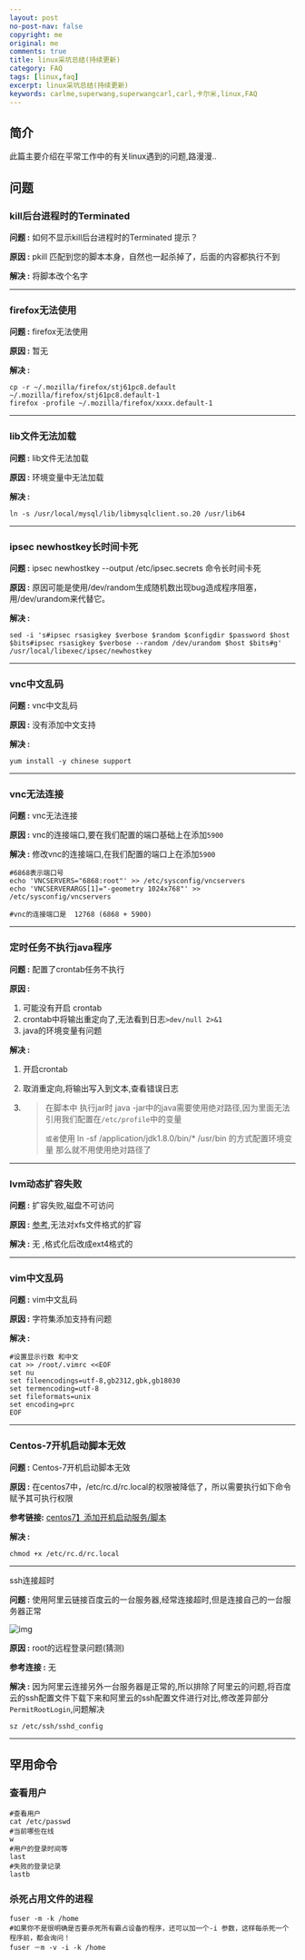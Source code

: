 ```yaml
---
layout: post
no-post-nav: false 
copyright: me
original: me
comments: true
title: linux采坑总结(持续更新)
category: FAQ
tags: [linux,faq]
excerpt: linux采坑总结(持续更新)
keywords: carlme,superwang,superwangcarl,carl,卡尔米,linux,FAQ
---
```


## 简介

此篇主要介绍在平常工作中的有关linux遇到的问题,路漫漫..

## 问题

### kill后台进程时的Terminated 

**问题 :** 如何不显示kill后台进程时的Terminated 提示？ 

**原因 :** pkill 匹配到您的脚本本身，自然也一起杀掉了，后面的内容都执行不到

**解决 :** 将脚本改个名字

***

### firefox无法使用

**问题 :**  firefox无法使用

**原因 :** 暂无

**解决 :** 

```
cp -r ~/.mozilla/firefox/stj61pc8.default ~/.mozilla/firefox/stj61pc8.default-1 
firefox -profile ~/.mozilla/firefox/xxxx.default-1
```

***

### lib文件无法加载

**问题 :** lib文件无法加载

**原因 :** 环境变量中无法加载

**解决 :** 

```
ln -s /usr/local/mysql/lib/libmysqlclient.so.20 /usr/lib64
```

***

### ipsec newhostkey长时间卡死

**问题 :** ipsec newhostkey --output /etc/ipsec.secrets 命令长时间卡死

**原因 :** 原因可能是使用/dev/random生成随机数出现bug造成程序阻塞，用/dev/urandom来代替它。

**解决 :** 

```shell
sed -i 's#ipsec rsasigkey $verbose $random $configdir $password $host $bits#ipsec rsasigkey $verbose --random /dev/urandom $host $bits#g' /usr/local/libexec/ipsec/newhostkey
```

***

### vnc中文乱码

**问题 :** vnc中文乱码

**原因 :** 没有添加中文支持

**解决 :** 

```shell
yum install -y chinese support
```

***

### vnc无法连接

**问题 :** vnc无法连接

**原因 :** vnc的连接端口,要在我们配置的端口基础上在添加`5900`

**解决 :** 修改vnc的连接端口,在我们配置的端口上在添加`5900`

```shell
#6868表示端口号  
echo 'VNCSERVERS="6868:root"' >> /etc/sysconfig/vncservers
echo 'VNCSERVERARGS[1]="-geometry 1024x768"' >> /etc/sysconfig/vncservers

#vnc的连接端口是  12768 (6868 + 5900)
```

***

### 定时任务不执行java程序

**问题 :** 配置了crontab任务不执行

**原因 :** 

1. 可能没有开启 crontab
2. crontab中将输出重定向了,无法看到日志`>dev/null 2>&1`
3. java的环境变量有问题

**解决 :** 

1. 开启crontab

2. 取消重定向,将输出写入到文本,查看错误日志

3. > 在脚本中 执行jar时 java -jar中的java需要使用绝对路径,因为里面无法引用我们配置在`/etc/profile`中的变量
   >
   > `或者`使用 ln -sf /application/jdk1.8.0/bin/* /usr/bin 的方式配置环境变量 那么就不用使用绝对路径了

***

### lvm动态扩容失败

**问题 :** 扩容失败,磁盘不可访问

**原因 :** [参考](https://www.cnblogs.com/kevingrace/p/5825963.html),无法对xfs文件格式的扩容

**解决 :** 无 ,格式化后改成ext4格式的

***

### vim中文乱码

**问题 :** vim中文乱码

**原因 :** 字符集添加支持有问题

**解决 :** 

```shell
#设置显示行数 和中文
cat >> /root/.vimrc <<EOF
set nu
set fileencodings=utf-8,gb2312,gbk,gb18030
set termencoding=utf-8
set fileformats=unix
set encoding=prc
EOF
```

***

### Centos-7开机启动脚本无效

**问题 :** Centos-7开机启动脚本无效

**原因 :** 在centos7中，/etc/rc.d/rc.local的权限被降低了，所以需要执行如下命令赋予其可执行权限

**参考链接:**  [centos7】添加开机启动服务/脚本](https://www.cnblogs.com/startcentos/p/6147444.html)

**解决 :** 

```shell
chmod +x /etc/rc.d/rc.local
```

***

ssh连接超时

**问题 :** 使用阿里云链接百度云的一台服务器,经常连接超时,但是连接自己的一台服务器正常

![img]({{site.cdn}}/assets/images/blog/2019/20190610104557.png)

**原因 :** root的远程登录问题(猜测)

**参考连接 :** 无

**解决 :** 因为阿里云连接另外一台服务器是正常的,所以排除了阿里云的问题,将百度云的ssh配置文件下载下来和阿里云的ssh配置文件进行对比,修改差异部分`PermitRootLogin`,问题解决

```shell
sz /etc/ssh/sshd_config
```

***



## 罕用命令

### 查看用户

```shell
#查看用户
cat /etc/passwd
#当前哪些在线
w
#用户的登录时间等
last
#失败的登录记录
lastb
```

### 杀死占用文件的进程

```shell
fuser -m -k /home
#如果你不是很明确是否要杀死所有霸占设备的程序，还可以加一个-i 参数，这样每杀死一个程序前，都会询问！
fuser －m -v -i -k /home
```

